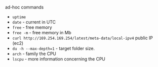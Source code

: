 ad-hoc commands
- `uptime`
- `date` - current in UTC
- `free` - free memory
- `free -m` - free memory in Mb
- `curl http://169.254.169.254/latest/meta-data/local-ipv4` public IP (ec2)
- `du -h --max-depth=1` - target folder size. 
- `arch` - family the CPU 
- `lscpu` -  more information concerning the CPU
